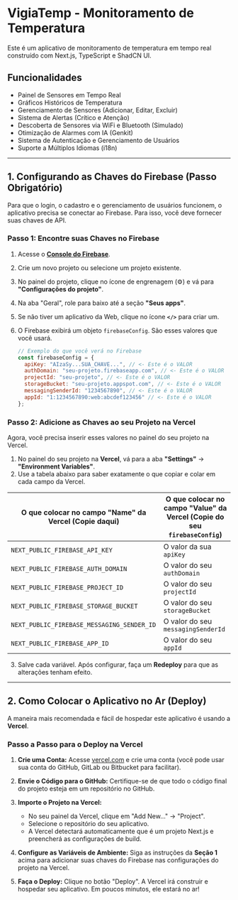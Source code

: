 # VigiaTemp - Monitoramento de Temperatura

Este é um aplicativo de monitoramento de temperatura em tempo real construído com Next.js, TypeScript e ShadCN UI.

## Funcionalidades

*   Painel de Sensores em Tempo Real
*   Gráficos Históricos de Temperatura
*   Gerenciamento de Sensores (Adicionar, Editar, Excluir)
*   Sistema de Alertas (Crítico e Atenção)
*   Descoberta de Sensores via WiFi e Bluetooth (Simulado)
*   Otimização de Alarmes com IA (Genkit)
*   Sistema de Autenticação e Gerenciamento de Usuários
*   Suporte a Múltiplos Idiomas (i18n)

---

## 1. Configurando as Chaves do Firebase (Passo Obrigatório)

Para que o login, o cadastro e o gerenciamento de usuários funcionem, o aplicativo precisa se conectar ao Firebase. Para isso, você deve fornecer suas chaves de API.

### Passo 1: Encontre suas Chaves no Firebase

1.  Acesse o **[Console do Firebase](https://console.firebase.google.com/)**.
2.  Crie um novo projeto ou selecione um projeto existente.
3.  No painel do projeto, clique no ícone de engrenagem (⚙️) e vá para **"Configurações do projeto"**.
4.  Na aba "Geral", role para baixo até a seção **"Seus apps"**.
5.  Se não tiver um aplicativo da Web, clique no ícone **`</>`** para criar um.
6.  O Firebase exibirá um objeto `firebaseConfig`. São esses valores que você usará.

    ```javascript
    // Exemplo do que você verá no Firebase
    const firebaseConfig = {
      apiKey: "AIzaSy...SUA_CHAVE...", // <- Este é o VALOR
      authDomain: "seu-projeto.firebaseapp.com", // <- Este é o VALOR
      projectId: "seu-projeto", // <- Este é o VALOR
      storageBucket: "seu-projeto.appspot.com", // <- Este é o VALOR
      messagingSenderId: "1234567890", // <- Este é o VALOR
      appId: "1:1234567890:web:abcdef123456" // <- Este é o VALOR
    };
    ```

### Passo 2: Adicione as Chaves ao seu Projeto na Vercel

Agora, você precisa inserir esses valores no painel do seu projeto na Vercel.

1.  No painel do seu projeto na **Vercel**, vá para a aba **"Settings"** -> **"Environment Variables"**.
2.  Use a tabela abaixo para saber exatamente o que copiar e colar em cada campo da Vercel.

| O que colocar no campo "Name" da Vercel (Copie daqui) | O que colocar no campo "Value" da Vercel (Copie do seu `firebaseConfig`) |
| --- | --- |
| `NEXT_PUBLIC_FIREBASE_API_KEY` | O valor da sua `apiKey` |
| `NEXT_PUBLIC_FIREBASE_AUTH_DOMAIN` | O valor do seu `authDomain` |
| `NEXT_PUBLIC_FIREBASE_PROJECT_ID` | O valor do seu `projectId` |
| `NEXT_PUBLIC_FIREBASE_STORAGE_BUCKET` | O valor do seu `storageBucket` |
| `NEXT_PUBLIC_FIREBASE_MESSAGING_SENDER_ID` | O valor do seu `messagingSenderId` |
| `NEXT_PUBLIC_FIREBASE_APP_ID` | O valor do seu `appId` |

3.  Salve cada variável. Após configurar, faça um **Redeploy** para que as alterações tenham efeito.

---

## 2. Como Colocar o Aplicativo no Ar (Deploy)

A maneira mais recomendada e fácil de hospedar este aplicativo é usando a **Vercel**.

### Passo a Passo para o Deploy na Vercel

1.  **Crie uma Conta:** Acesse [vercel.com](https://vercel.com/) e crie uma conta (você pode usar sua conta do GitHub, GitLab ou Bitbucket para facilitar).

2.  **Envie o Código para o GitHub:** Certifique-se de que todo o código final do projeto esteja em um repositório no GitHub.

3.  **Importe o Projeto na Vercel:**
    *   No seu painel da Vercel, clique em "Add New..." -> "Project".
    *   Selecione o repositório do seu aplicativo.
    *   A Vercel detectará automaticamente que é um projeto Next.js e preencherá as configurações de build.

4.  **Configure as Variáveis de Ambiente:** Siga as instruções da **Seção 1** acima para adicionar suas chaves do Firebase nas configurações do projeto na Vercel.

5.  **Faça o Deploy:** Clique no botão "Deploy". A Vercel irá construir e hospedar seu aplicativo. Em poucos minutos, ele estará no ar!
